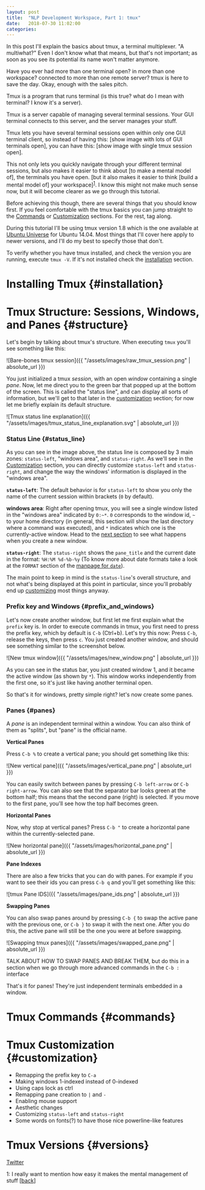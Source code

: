 ```yaml
---
layout: post
title:  "NLP Development Workspace, Part 1: tmux"
date:   2018-07-30 11:02:00
categories:
---
```


In this post I'll explain the basics about
tmux, a terminal multiplexer. "A multiwhat?" Even I don't know what that means,
but that's not important; as soon as you see its potential its name won't matter
anymore.

Have you ever had more than one terminal open? in more than one workspace?
connected to more than one remote server? tmux is here to save the day. Okay,
enough with the sales pitch.

Tmux is a program that runs  terminal (is this true? what do I mean with
terminal? I know it's a server).

Tmux is a server capable of managing several terminal sessions. Your GUI
terminal connects to this server, and the server manages your stuff.

Tmux lets you have several terminal sessions open within only one GUI terminal
client, so instead of having this: [show image with lots of GUI terminals open],
you can have this: [show image with single tmux session open].

This not only lets you quickly navigate through your different terminal
sessions, but also makes it easier to think about [to make a mental model of],
the terminals you have open. [but it also makes it easier to think [build a
mental model of] your workspace]<sup>[1](#footnote:mental_model)</sup>.
<a name="footnote:mental_model.backlink"></a>I know this might not make much
sense now, but it will become clearer as we go through this tutorial.

Before achieving this though, there are several things that you should know
first. If you feel comfortable with the tmux basics you can jump straight to the
[Commands](#commands) or [Customization](#customization) sections. For the rest,
tag along.

During this tutorial I'll be using tmux version 1.8 which is the one available
at [Ubuntu Universe](https://help.ubuntu.com/community/Repositories/Ubuntu) for
Ubuntu 14.04. Most things that I'll cover here apply to newer versions, and I'll
do my best to specify those that don't. 

To verify whether you have tmux installed, and check the version you are
running, execute `tmux -V`. If it's not installed check the
[installation](#installation) section.

# Installing Tmux {#installation}

# Tmux Structure: Sessions, Windows, and Panes {#structure}

Let's begin by talking about tmux's structure. When executing `tmux` you'll see
something like this:

![Bare-bones tmux session]({{ "/assets/images/raw_tmux_session.png" | absolute_url }})

You just initialized a tmux _session_, with an open _window_ containing a single
_pane_. Now, let me direct you to the green bar that popped up at the bottom of
the screen. This is called the "status line", and can display all sorts of
information, but we'll get to that later in the [customization](#customization)
section; for now let me briefly explain its default structure. 

![Tmux status line explanation]({{ "/assets/images/tmux_status_line_explanation.svg" | absolute_url }})

### Status Line {#status_line}

As you can see in the image above, the status line is composed by 3 main zones:
`status-left`, "windows area", and `status-right`. As we'll see in the
[Customization](#customization) section, you can directly customize
`status-left` and `status-right`, and change the way the windows' information is
displayed in the "windows area".

**`status-left`**: The default behavior is for `status-left` to show you only
the name of the current session within brackets (`0` by default). 

**windows area**: Right after opening tmux, you will see a single window listed
in the "windows area" indicated by `0:~*`. `0` corresponds to the window id, `~`
to your home directory (in general, this section will show the last directory
where a command was executed),  and `*` indicates which one is the
currently-active window. Head to the [next section](#prefix_and_windows) to see
what happens when you create a new window.

**`status-right`**: The `status-right` shows the `pane_title` and the current
date in the format: `%H:%M %d-%b-%y` (To know more about date formats take a
look at the `FORMAT` section of the [manpage for `date`](http://linuxcommand.org/lc3_man_pages/date1.html)).  

The main point to keep in mind is the `status-line`'s overall structure, and not
what's being displayed at this point in particular, since you'll probably end up
[customizing](#customization) most things anyway.


### Prefix key and Windows {#prefix_and_windows}

Let's now create another window, but first let me first explain what the
`prefix` key is. In order to execute commands in tmux, you first need to
press the prefix key, which by default is `C-b` (Ctrl+b). Let's try this now:
Press `C-b`, release the keys, then press `c`. You just created another window,
and should see something similar to the screenshot below.

![New tmux window]({{ "/assets/images/new_window.png" | absolute_url }})

As you can see in the status bar, you just created window 1, and it became the
active window (as shown by `*`). This window works independently from the
first one, so it's just like having another terminal open.

So that's it for windows, pretty simple right? let's now create some panes.


### Panes {#panes}

A _pane_ is an independent terminal within a window. You can also think of them as
"splits", but "pane" is the official name.

**Vertical Panes** 

Press `C-b %` to create a vertical pane; you should get something like this:

![New vertical pane]({{ "/assets/images/vertical_pane.png" | absolute_url }})

You can easily switch between panes by pressing `C-b left-arrow` or `C-b
right-arrow`. You can also see that the separator bar looks green at the bottom
half; this means that the second pane (right) is selected. If you move to the
first pane, you'll see how the top half becomes green.

**Horizontal Panes**

Now, why stop at vertical panes? Press `C-b "` to create a horizontal pane
within the currently-selected pane.

![New horizontal pane]({{ "/assets/images/horizontal_pane.png" | absolute_url }})

**Pane Indexes**

There are also a few tricks that you can do with panes. For example if you want
to see their ids you can press `C-b q` and you'll get something like this:

![tmux Pane IDS]({{ "/assets/images/pane_ids.png" | absolute_url }})

**Swapping Panes**

You can also swap panes around by pressing `C-b {` to swap the active pane with
the previous one, or `C-b }` to swap it with the next one.  After you do this,
the active pane will still be the one you were at before swapping.

![Swapping tmux panes]({{ "/assets/images/swapped_pane.png" | absolute_url }})

TALK ABOUT HOW TO SWAP PANES AND BREAK THEM, but do this in a section when we go
through more advanced commands in the `C-b :` interface


That's it for panes! They're just independent terminals embedded in a window.

# Tmux Commands {#commands}

# Tmux Customization {#customization}

* Remapping the prefix key to `C-a`
* Making windows 1-indexed instead of 0-indexed
* Using caps lock as ctrl
* Remapping pane creation to `|` and `-`
* Enabling mouse support
* Aesthetic changes
* Customizing `status-left` and `status-right`
* Some words on fonts(?) to have those nice powerline-like features

# Tmux Versions {#versions}

<a href="https://twitter.com/intent/tweet?text={{ page.title }}&url={{ site.url }}{{ page.url }}&via={{ site.twitter_username }}&related={{ site.twitter_username }}" rel="nofollow" target="_blank" title="Share on Twitter">Twitter</a>

<a name="footnote:mental_model">1</a>: I really want to mention how easy it makes the
mental management of stuff [[back](#footnote:mental_model.backlink)]



